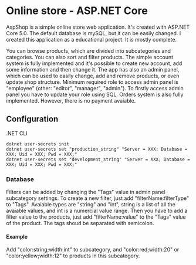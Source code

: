 # Online store - ASP.NET Core

AspShop is a simple online store web application. It's created with ASP.NET Core 5.0. The default database is mySQL, but it can be easily changed. 
I created this application as a educational project. It is mostly complete. 

You can browse products, which are divided into subcategories and categories. You can also sort and filter products. The simple account system is fully implemented and it's possible to create new account,
add some information and then change it. The app has also an admin panel, which can be used to easily change, add and remove products, or even update
shop structure. Minimum required role to access admin panel is "employee" (other: "editor", "manager", "admin"). To firstly access admin panel you have to 
update your role using SQL. Orders system is also fully implemented. However, there is no payment avaiable. 


## Configuration

.NET CLI
```
dotnet user-secrets init
dotnet user-secrets set "production_string" "Server = XXX; Database = XXX; Uid = XXX; Pwd = XXX;"
dotnet user-secrets set "development_string" "Server = XXX; Database = XXX; Uid = XXX; Pwd = XXX;"
```

### Database 
Filters can be added by changing the "Tags" value in admin panel subcategory settings. To create a new filter, just add "filterName:filterType" to "Tags".
Avaiable types are "string" and "int", string is a list of all the avaiable values, and int is a numercial value range. 
Then you have to add a filter value to the products, just add "filterName:value" to the "Tags" value of the product.
The tags shoud be separated with semicolon.

#### Example
Add "color:string;width:int" to subcategory, and "color:red;width:20" or "color:yellow;width:12" to products in this subcategory.
